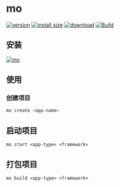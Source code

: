 # mo

[![version][version-tag]][npm-url]
[![install size][size-tag]][size-url]
[![download][download-tag]][npm-url]
[![Build][cd-tag]][cd-url]

## 安装

[![mo][install-tag]][npm-url]

[npm-url]: https://npmjs.org/package/@moneko/cli
[install-tag]: https://nodei.co/npm/@moneko/cli.png
[version-tag]: https://img.shields.io/npm/v/@moneko/cli/latest.svg?logo=npm
[size-tag]: https://packagephobia.com/badge?p=@moneko/cli@latest
[size-url]: https://packagephobia.com/result?p=@moneko/cli@latest
[download-tag]: https://img.shields.io/npm/dm/@moneko/cli.svg?logo=docusign
[cd-tag]: https://github.com/monako97/neko-cli/actions/workflows/cd.yml/badge.svg
[cd-url]: https://github.com/monako97/neko-cli/actions/workflows/cd.yml

## 使用

### 创建项目

```sh
mo create <app-name>
```

## 启动项目

```
mo start <app-type> <framework>
```

## 打包项目

```
mo build <app-type> <framework>
```
